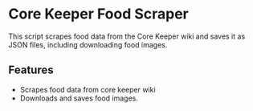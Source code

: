 # Core Keeper Food Scraper

This script scrapes food data from the Core Keeper wiki and saves it as JSON files, including downloading food images.

## Features
- Scrapes food data from core keeper wiki
- Downloads and saves food images.
